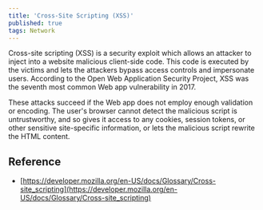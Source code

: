 ```yaml
---
title: 'Cross-Site Scripting (XSS)'
published: true
tags: Network
---
```


Cross-site scripting (XSS) is a security exploit which allows an attacker to
inject into a website malicious client-side code. This code is executed by the
victims and lets the attackers bypass access controls and impersonate users.
According to the Open Web Application Security Project, XSS was the seventh
most common Web app vulnerability in 2017.

These attacks succeed if the Web app does not employ enough validation or
encoding. The user's browser cannot detect the malicious script is
untrustworthy, and so gives it access to any cookies, session tokens, or other
sensitive site-specific information, or lets the malicious script rewrite the
HTML content.

## Reference

- [https://developer.mozilla.org/en-US/docs/Glossary/Cross-site_scripting](https://developer.mozilla.org/en-US/docs/Glossary/Cross-site_scripting)